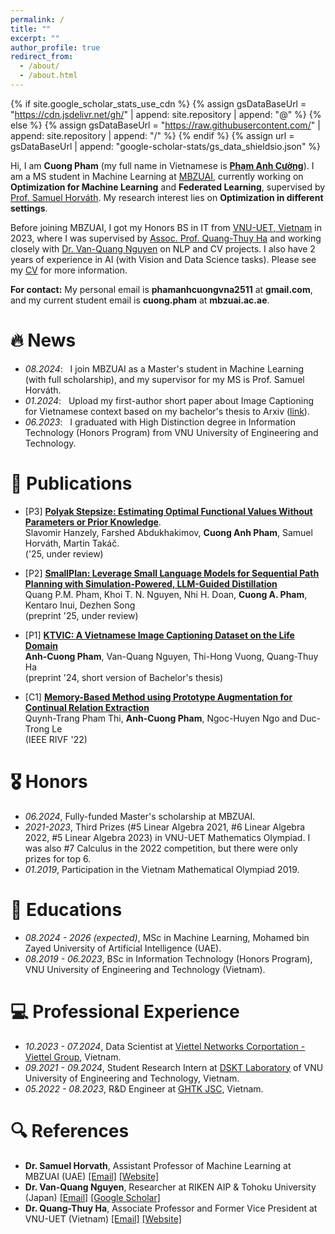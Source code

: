 ```yaml
---
permalink: /
title: ""
excerpt: ""
author_profile: true
redirect_from: 
  - /about/
  - /about.html
---
```


{% if site.google_scholar_stats_use_cdn %}
{% assign gsDataBaseUrl = "https://cdn.jsdelivr.net/gh/" | append: site.repository | append: "@" %}
{% else %}
{% assign gsDataBaseUrl = "https://raw.githubusercontent.com/" | append: site.repository | append: "/" %}
{% endif %}
{% assign url = gsDataBaseUrl | append: "google-scholar-stats/gs_data_shieldsio.json" %}

<span class='anchor' id='about-me'></span>

Hi, I am <strong>Cuong Pham</strong> (my full name in Vietnamese is <a href="https://translate.google.com/?sl=vi&tl=en&text=Ph%E1%BA%A1m%20Anh%20C%C6%B0%E1%BB%9Dng&op=translate"><strong>Phạm Anh Cường</strong></a>). I am a MS student in Machine Learning at <a href="https://mbzuai.ac.ae/">MBZUAI</a>, currently working on <strong>Optimization for Machine Learning</strong> and <strong>Federated Learning</strong>, supervised by <a href="https://sites.google.com/view/samuelhorvath">Prof. Samuel Horváth</a>. My research interest lies on <strong>Optimization in different settings</strong>.

Before joining MBZUAI, I got my Honors BS in IT from <a href="https://uet.vnu.edu.vn/en/">VNU-UET, Vietnam</a> in 2023, where I was supervised by <a href="https://uet.vnu.edu.vn/~thuyhq/">Assoc. Prof. Quang-Thuy Ha</a> and working closely with <a href="https://scholar.google.de/citations?user=qR180McAAAAJ&hl=en">Dr. Van-Quang Nguyen</a> on NLP and CV projects. I also have 2 years of experience in AI (with Vision and Data Science tasks). Please see my [CV](/pdf/cv.pdf) for more information.

**For contact:** My personal email is **phamanhcuongvna2511** at **gmail.com**, and my current student email is **cuong.pham** at **mbzuai.ac.ae**.

<!-- My research interest includes neural machine translation and computer vision. I have published more than 100 papers at the top international AI conferences with total <a href='https://scholar.google.com/citations?user=DhtAFkwAAAAJ'>google scholar citations <strong><span id='total_cit'>260000+</span></strong></a> (You can also use google scholar badge <a href='https://scholar.google.com/citations?user=DhtAFkwAAAAJ'><img src="https://img.shields.io/endpoint?url={{ url | url_encode }}&logo=Google%20Scholar&labelColor=f6f6f6&color=9cf&style=flat&label=citations"></a>). -->


# 🔥 News
- *08.2024*: &nbsp; I join MBZUAI as a Master's student in Machine Learning (with full scholarship), and my supervisor for my MS is Prof. Samuel Horváth. 
- *01.2024*: &nbsp; Upload my first-author short paper about Image Captioning for Vietnamese context based on my bachelor's thesis to Arxiv (<a href="https://arxiv.org/abs/2401.08100">link</a>).
- *06.2023*: &nbsp; I graduated with High Distinction degree in Information Technology (Honors Program) from VNU University of Engineering and Technology. 
<!-- 🎉🎉 -->

<!-- # 📝 Publications  -->
<!-- # 🧾 Undergraduate Research Papers  -->
<!-- ----- -->
<!-- <div class='paper-box'><div class='paper-box-image'><div><div class="badge">CVPR 2016</div><img src='images/500x300.png' alt="sym" width="100%"></div></div>
<div class='paper-box-text' markdown="1">

[Deep Residual Learning for Image Recognition](https://openaccess.thecvf.com/content_cvpr_2016/papers/He_Deep_Residual_Learning_CVPR_2016_paper.pdf)

**Kaiming He**, Xiangyu Zhang, Shaoqing Ren, Jian Sun

[**Project**](https://scholar.google.com/citations?view_op=view_citation&hl=zh-CN&user=DhtAFkwAAAAJ&citation_for_view=DhtAFkwAAAAJ:ALROH1vI_8AC) <strong><span class='show_paper_citations' data='DhtAFkwAAAAJ:ALROH1vI_8AC'></span></strong>
- Lorem ipsum dolor sit amet, consectetur adipiscing elit. Vivamus ornare aliquet ipsum, ac tempus justo dapibus sit amet. 
</div>
</div> -->
<!-- ------ -->
<!-- - [Lorem ipsum dolor sit amet, consectetur adipiscing elit. Vivamus ornare aliquet ipsum, ac tempus justo dapibus sit amet](https://github.com), A, B, C, **CVPR 2020** -->

# 📝 Publications 
- [P3] [**Polyak Stepsize: Estimating Optimal Functional Values Without Parameters or Prior Knowledge**]().<br>
Slavomir Hanzely, Farshed Abdukhakimov, **Cuong Anh Pham**, Samuel Horváth, Martin Takáč.<br>
('25, under review)

- [P2] [**SmallPlan: Leverage Small Language Models for Sequential Path Planning with Simulation-Powered, LLM-Guided Distillation**](https://arxiv.org/abs/2505.00831) <br>
Quang P.M. Pham, Khoi T. N. Nguyen, Nhi H. Doan, **Cuong A. Pham**, Kentaro Inui, Dezhen Song <br> 
(preprint '25, under review)

- [P1] [**KTVIC: A Vietnamese Image Captioning Dataset on the Life Domain**](https://arxiv.org/abs/2401.08100) <br>
**Anh-Cuong Pham**, Van-Quang Nguyen, Thi-Hong Vuong, Quang-Thuy Ha <br>
(preprint '24, short version of Bachelor's thesis)

- [C1] [**Memory-Based Method using Prototype Augmentation for Continual Relation Extraction**](https://ieeexplore.ieee.org/abstract/document/10013819/)<br>
Quynh-Trang Pham Thi, **Anh-Cuong Pham**, Ngoc-Huyen Ngo and Duc-Trong Le <br>
(IEEE RIVF '22)

# 🎖 Honors
- *06.2024*, Fully-funded Master's scholarship at MBZUAI. 
- *2021-2023*, Third Prizes (#5 Linear Algebra 2021, #6 Linear Algebra 2022, #5 Linear Algebra 2023) in VNU-UET Mathematics Olympiad. I was also #7 Calculus in the 2022 competition, but there were only prizes for top 6.
- *01.2019*, Participation in the Vietnam Mathematical Olympiad 2019. 

# 📖 Educations
- *08.2024 - 2026 (expected)*, MSc in Machine Learning, Mohamed bin Zayed University of Artificial Intelligence (UAE). 
- *08.2019 - 06.2023*, BSc in Information Technology (Honors Program), VNU University of Engineering and Technology (Vietnam). 

<!-- # 💬 Invited Talks
- *2021.06*, Lorem ipsum dolor sit amet, consectetur adipiscing elit. Vivamus ornare aliquet ipsum, ac tempus justo dapibus sit amet. 
- *2021.03*, Lorem ipsum dolor sit amet, consectetur adipiscing elit. Vivamus ornare aliquet ipsum, ac tempus justo dapibus sit amet.  \| [\[video\]](https://github.com/) -->

# 💻 Professional Experience
- *10.2023 - 07.2024*, Data Scientist at [Viettel Networks Corportation - Viettel Group](https://www.linkedin.com/company/viettel-network/), Vietnam.
- *09.2021 - 09.2024*, Student Research Intern at [DSKT Laboratory](https://www.fit.uet.vnu.edu.vn/en/knowledge-technology-and-data-science-laboratory/) of VNU University of Engineering and Technology, Vietnam.
- *05.2022 - 08.2023*, R&D Engineer at [GHTK JSC](https://www.linkedin.com/company/giaohangtietkiem-vn/), Vietnam.

# 🔍 References
- **Dr. Samuel Horvath**, Assistant Professor of Machine Learning at MBZUAI (UAE) [[Email]](mailto:samuel.horvath@mbzuai.ac.ae) [[Website]](https://sites.google.com/view/samuelhorvath)
- **Dr. Van-Quang Nguyen**, Researcher at RIKEN AIP & Tohoku University (Japan) [[Email]](mailto:quang@vision.is.tohoku.ac.jp) [[Google Scholar]](https://scholar.google.de/citations?user=qR180McAAAAJ&hl=en)
- **Dr. Quang-Thuy Ha**, Associate Professor and Former Vice President at VNU-UET (Vietnam) [[Email]](mailto:thuyhq@vnu.edu.vn) [[Website]](https://uet.vnu.edu.vn/~thuyhq/)



